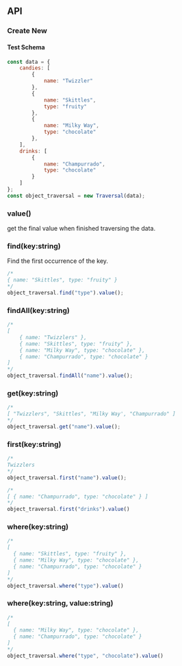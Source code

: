 ## API
### Create New
#### Test Schema
```javascript
const data = {
	candies: [
		{
			name: "Twizzler"
		}, 
		{
			name: "Skittles",
			type: "fruity"
		},
		{
			name: "Milky Way",
			type: "chocolate"
		},
	],
	drinks: [
		{
			name: "Champurrado",
			type: "chocolate"
		}
	]
};
const object_traversal = new Traversal(data);
```

### value()
get the final value when finished traversing the data.
	
### find(key:string)
Find the first occurrence of the key.
```javascript
/*
{ name: "Skittles", type: "fruity" }
*/
object_traversal.find("type").value();
```

### findAll(key:string)
```javascript
/*
[
	{ name: "Twizzlers" },
	{ name: "Skittles", type: "fruity" },
	{ name: "Milky Way", type: "chocolate" },
	{ name: "Champurrado", type: "chocolate" }
]
*/
object_traversal.findAll("name").value();
```

### get(key:string)
```javascript
/*
[ "Twizzlers", "Skittles", "Milky Way', "Champurrado" ]
*/
object_traversal.get("name").value();
```

### first(key:string)
```javascript
/*
Twizzlers
*/
object_traversal.first("name").value();

/*
[ { name: "Champurrado", type: "chocolate" } ]
*/
object_traversal.first("drinks").value()
```

### where(key:string)
```javascript
/*
[
  { name: "Skittles", type: "fruity" },
  { name: "Milky Way", type: "chocolate" },
  { name: "Champurrado", type: "chocolate" }
]
*/
object_traversal.where("type").value()
````

### where(key:string, value:string)
```javascript
/*
[
  { name: "Milky Way", type: "chocolate" },
  { name: "Champurrado", type: "chocolate" }
]
*/
object_traversal.where("type", "chocolate").value()
````


